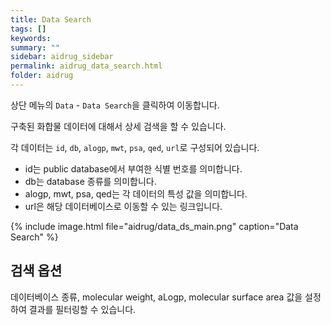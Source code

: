 ```yaml
---
title: Data Search
tags: []
keywords:
summary: ""
sidebar: aidrug_sidebar
permalink: aidrug_data_search.html
folder: aidrug
---
```


상단 메뉴의 `Data` - `Data Search`을 클릭하여 이동합니다.

구축된 화합물 데이터에 대해서 상세 검색을 할 수 있습니다.

각 데이터는 `id`, `db`, `alogp`, `mwt`, `psa`, `qed`, `url`로 구성되어 있습니다. 

- id는 public database에서 부여한 식별 번호를 의미합니다. 
- db는 database 종류를 의미합니다.
- alogp, mwt, psa, qed는 각 데이터의 특성 값을 의미합니다.
- url은 해당 데이터베이스로 이동할 수 있는 링크입니다.

{% include image.html file="aidrug/data_ds_main.png" caption="Data Search" %}

## 검색 옵션

데이터베이스 종류, molecular weight, aLogp, molecular surface area 값을 설정하여 결과를 필터링할 수 있습니다.